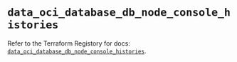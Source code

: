 # `data_oci_database_db_node_console_histories`

Refer to the Terraform Registory for docs: [`data_oci_database_db_node_console_histories`](https://registry.terraform.io/providers/oracle/oci/6.18.0/docs/data-sources/database_db_node_console_histories).
